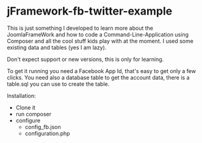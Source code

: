 jFramework-fb-twitter-example
=============================

This is just something I developed to learn more about the JoomlaFrameWork and how to code a Command-Line-Application using Composer and all the cool stuff kids play with at the moment. I used some existing data and tables (yes I am lazy).

Don't expect support or new versions, this is only for learning.

To get it running you need a Facebook App Id, that's easy to get only a few clicks. You need also a database table to get the account data, there is a table.sql you can use to create the table.

Installation:
* Clone it
* run composer
* configure 
	* config_fb.json
	* configuration.php

